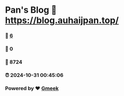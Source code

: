 # Pan's Blog :link: https://blog.auhaijpan.top/ 
### :page_facing_up: [6](https://blog.auhaijpan.top//tag.html) 
### :speech_balloon: 0 
### :hibiscus: 8724 
### :alarm_clock: 2024-10-31 00:45:06 
### Powered by :heart: [Gmeek](https://github.com/Meekdai/Gmeek)
